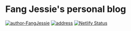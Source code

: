 # Fang Jessie's personal blog

[![author-FangJessie](https://img.shields.io/badge/author-FangJessie-blue.svg)](https://fangjessie.netlify.com)
[![address](https://img.shields.io/badge/click-togo-success.svg)](https://fangjessie.netlify.com)
[![Netlify Status](https://api.netlify.com/api/v1/badges/5eea15c7-4593-4ef7-a160-b9e48efb07eb/deploy-status)](https://app.netlify.com/sites/fangjessie/deploys)
